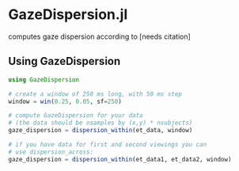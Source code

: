 # GazeDispersion.jl
computes gaze dispersion according to [needs citation]

## Using GazeDispersion

```julia
using GazeDispersion

# create a window of 250 ms long, with 50 ms step 
window = win(0.25, 0.05, sf=250)

# compute GazeDispersion for your data
# (the data should be nsamples by (x,y) * nsubjects)
gaze_dispersion = dispersion_within(et_data, window)

# if you have data for first and second viewings you can
# use dispersion_across:
gaze_dispersion = dispersion_within(et_data1, et_data2, window)
```
